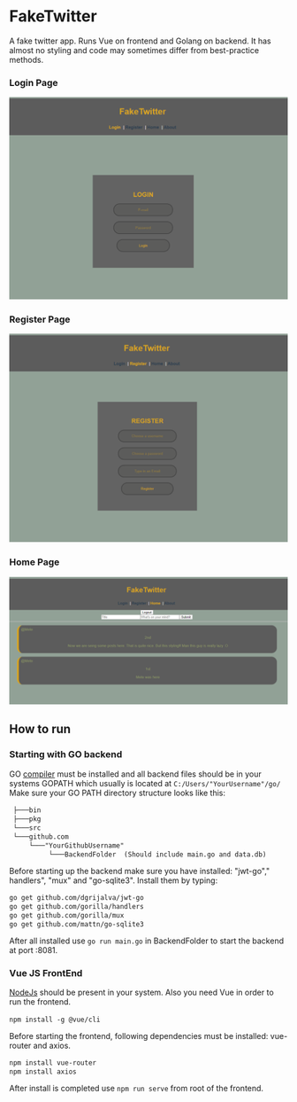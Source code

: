 # FakeTwitter
A fake twitter app. Runs Vue on frontend and Golang on backend. It has almost no styling and code may sometimes differ from best-practice methods.
### Login Page
![Image of LoginPage](https://github.com/NickJackolson/fakeTwitter/blob/master/pictures/fakeTwitter1.png)
### Register Page
![Image of RegisterPage](https://github.com/NickJackolson/fakeTwitter/blob/master/pictures/fakeTwitter2.png)
### Home Page
![Image of RegisterPage](https://github.com/NickJackolson/fakeTwitter/blob/master/pictures/fakeTwitter3.png)

## How to run
### Starting with GO backend
GO [compiler](https://golang.org "compiler") must be installed and all backend files should be in your systems GOPATH which usually is located at `C:/Users/"YourUsername"/go/`
Make sure your GO PATH directory structure looks like this:
```
 ├───bin
 ├───pkg
 └───src
 └───github.com
     └───"YourGithubUsername"
          └───BackendFolder  (Should include main.go and data.db)
```

Before starting up the backend make sure you have installed:
"jwt-go"," handlers", "mux" and "go-sqlite3". 
Install them by typing:
```
go get github.com/dgrijalva/jwt-go
go get github.com/gorilla/handlers
go get github.com/gorilla/mux
go get github.com/mattn/go-sqlite3

```
After all installed use ```go run main.go``` in BackendFolder to start the backend at port :8081.
### Vue JS FrontEnd
[NodeJs](https://nodejs.org/en/ "NodeJs") should be present in your system. Also you need Vue in order to run the frontend.

`npm install -g @vue/cli`

Before starting the frontend, following dependencies must be installed: vue-router and axios.
```
npm install vue-router
npm install axios
```
After install is completed use `npm run serve` from root of the frontend.
